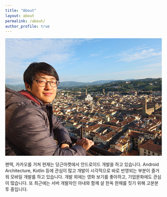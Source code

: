 ```yaml
---
title: "About"
layout: about
permalink: /about/
author_profile: true
---
```


![사진](/assets/images/about.jpg)

팬택, 카카오를 거쳐 현재는 당근마켓에서 안드로이드 개발을 하고 있습니다. 
Android Architecture, Kotlin 등에 관심이 많고 개발이 시각적으로 바로 반영되는 부분이 즐거워 모바일 개발를 하고 있습니다. 
개발 외에는 영화 보기를 좋아하고, 기업문화에도 관심이 많습니다. 
또 최근에는 서버 개발자인 아내와 함께 살 한옥 한채를 짓기 위해 고분분투 중입니다.


